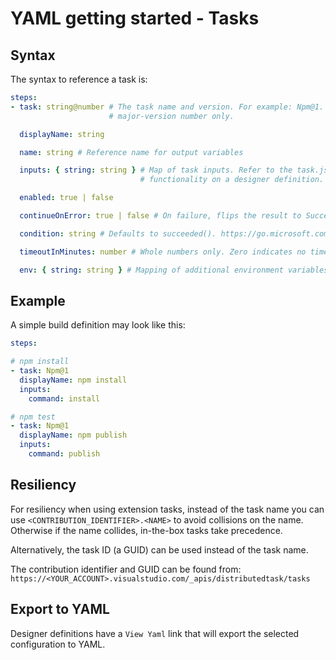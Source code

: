 # YAML getting started - Tasks

## Syntax

The syntax to reference a task is:

```yaml
steps:
- task: string@number # The task name and version. For example: Npm@1. The version must indicate the
                      # major-version number only.

  displayName: string

  name: string # Reference name for output variables

  inputs: { string: string } # Map of task inputs. Refer to the task.json or use the View Yaml
                             # functionality on a designer definition.

  enabled: true | false

  continueOnError: true | false # On failure, flips the result to SucceededWithIssues

  condition: string # Defaults to succeeded(). https://go.microsoft.com/fwlink/?linkid=842996

  timeoutInMinutes: number # Whole numbers only. Zero indicates no timeout.

  env: { string: string } # Mapping of additional environment variables to set for the scope of the task.
```

## Example

A simple build definition may look like this:

```yaml
steps:

# npm install
- task: Npm@1
  displayName: npm install
  inputs:
    command: install

# npm test
- task: Npm@1
  displayName: npm publish
  inputs:
    command: publish
```

## Resiliency

For resiliency when using extension tasks, instead of the task name you can use
`<CONTRIBUTION_IDENTIFIER>.<NAME>` to avoid collisions on the name. Otherwise
if the name collides, in-the-box tasks take precedence.

Alternatively, the task ID (a GUID) can be used instead of the task name.

The contribution identifier and GUID can be found from:
`https://<YOUR_ACCOUNT>.visualstudio.com/_apis/distributedtask/tasks`

## Export to YAML

Designer definitions have a `View Yaml` link that will export the selected configuration to YAML.
